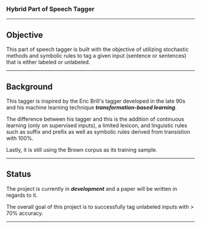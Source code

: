 ### **Hybrid Part of Speech Tagger**
---

**Objective**   
---

This part of speech tagger is built with the objective of utilizing stochastic methods and symbolic rules to tag a given input (sentence or sentences) that is either labeled or unlabeled.

---

**Background**
---    
   
This tagger is inspired by the Eric Brill's tagger developed in the late 90s and his machine learning technique ***transformation-based learning***.        
   
The difference between his tagger and this is the addition of continuous learning (only on supervised inputs), a limited lexicon, and linguistic rules such as suffix and prefix as well as symbolic rules derived from transistion with 100%. 

Lastly, it is still using the Brown corpus as its training sample.

---

**Status** 
---
The project is currently in ***development*** and a paper will be written in regards to it.

The overall goal of this project is to successfully tag unlabeled inputs with > 70% accuracy.
   
---
